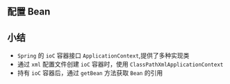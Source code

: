 ## 配置 Bean

## 小结

- ```Spring``` 的 ```ioC``` 容器接口 ```ApplicationContext```,提供了多种实现类
- 通过 ```xml``` 配置文件创建 ```ioC``` 容器时，使用 ```ClassPathXmlApplicationContext```
- 持有 ```ioC``` 容器后，通过 ```getBean``` 方法获取 ```Bean``` 的引用
